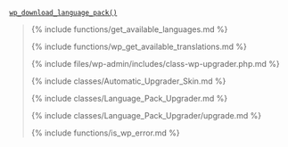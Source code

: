 <p><code><a href="https://developer.wordpress.org/reference/functions/wp_download_language_pack/">wp_download_language_pack()</a></code></p>

<blockquote>

{% include functions/get_available_languages.md %}

{% include functions/wp_get_available_translations.md %}

{% include files/wp-admin/includes/class-wp-upgrader.php.md %}

{% include classes/Automatic_Upgrader_Skin.md %}

{% include classes/Language_Pack_Upgrader.md %}

{% include classes/Language_Pack_Upgrader/upgrade.md %}

{% include functions/is_wp_error.md %}

</blockquote>
